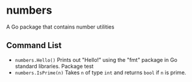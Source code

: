# numbers
A Go package that contains number utilities

## Command List

* `numbers.Hello()` Prints out "Hello!" using the "fmt" package in Go standard libraries. Package test
* `numbers.IsPrime(n)` Takes `n` of type `int` and returns `bool` if `n` is prime.
